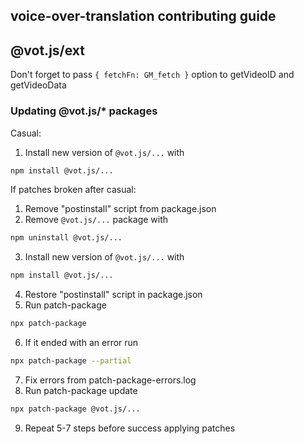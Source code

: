 ## voice-over-translation contributing guide

## @vot.js/ext

Don't forget to pass `{ fetchFn: GM_fetch }` option to getVideoID and getVideoData

### Updating @vot.js/\* packages

Casual:

1. Install new version of `@vot.js/...` with

```bash
npm install @vot.js/...
```

If patches broken after casual:

1. Remove "postinstall" script from package.json
2. Remove `@vot.js/...` package with

```bash
npm uninstall @vot.js/...
```

3. Install new version of `@vot.js/...` with

```bash
npm install @vot.js/...
```

4. Restore "postinstall" script in package.json
5. Run patch-package

```bash
npx patch-package
```

6. If it ended with an error run

```bash
npx patch-package --partial
```

7. Fix errors from patch-package-errors.log
8. Run patch-package update

```bash
npx patch-package @vot.js/...
```

9. Repeat 5-7 steps before success applying patches
